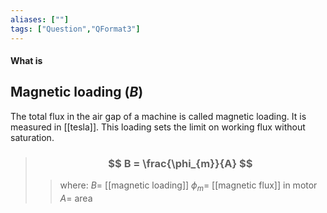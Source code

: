 ```yaml
---
aliases: [""]
tags: ["Question","QFormat3"]
---
```


#### What is
## Magnetic loading ($B$)
The total flux in the air gap of a machine is called magnetic loading. It is measured in [[tesla]]. This loading sets the limit on working flux without saturation. 

> ### $$ B = \frac{\phi_{m}}{A} $$ 
>> where:
>> $B=$ [[magnetic loading]]
>> $\phi_{m}=$ [[magnetic flux]] in motor
>> $A=$ area
